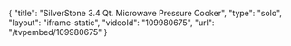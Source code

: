 {
    "title": "SilverStone 3.4 Qt. Microwave Pressure Cooker",
    "type": "solo",
    "layout": "iframe-static",
    "videoId": "109980675",
    "url": "\/tvpembed\/109980675"
}